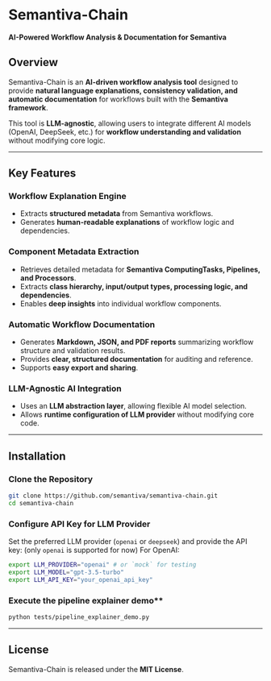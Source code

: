 # Semantiva-Chain 
**AI-Powered Workflow Analysis & Documentation for Semantiva**  

## Overview 
Semantiva-Chain is an **AI-driven workflow analysis tool** designed to provide **natural language explanations, consistency validation, and automatic documentation** for workflows built with the **Semantiva framework**.  

This tool is **LLM-agnostic**, allowing users to integrate different AI models (OpenAI, DeepSeek, etc.) for **workflow understanding and validation** without modifying core logic.

---

## Key Features 

### Workflow Explanation Engine 
- Extracts **structured metadata** from Semantiva workflows.  
- Generates **human-readable explanations** of workflow logic and dependencies.  

### Component Metadata Extraction 
- Retrieves detailed metadata for **Semantiva ComputingTasks, Pipelines, and Processors**.  
- Extracts **class hierarchy, input/output types, processing logic, and dependencies**.  
- Enables **deep insights** into individual workflow components.  

### Automatic Workflow Documentation 
- Generates **Markdown, JSON, and PDF reports** summarizing workflow structure and validation results.  
- Provides **clear, structured documentation** for auditing and reference.  
- Supports **easy export and sharing**.  

### LLM-Agnostic AI Integration 
- Uses an **LLM abstraction layer**, allowing flexible AI model selection.  
- Allows **runtime configuration of LLM provider** without modifying core code.  

---

## Installation 

### Clone the Repository 
```bash
git clone https://github.com/semantiva/semantiva-chain.git
cd semantiva-chain
```

### Configure API Key for LLM Provider 
Set the preferred LLM provider (`openai` or `deepseek`) and provide the API key: (only `openai` is supported for now)
For OpenAI:
```bash
export LLM_PROVIDER="openai" # or `mock` for testing
export LLM_MODEL="gpt-3.5-turbo"
export LLM_API_KEY="your_openai_api_key"
```

### Execute the pipeline explainer demo**
```bash
python tests/pipeline_explainer_demo.py
```

---

## License
Semantiva-Chain is released under the **MIT License**.  
